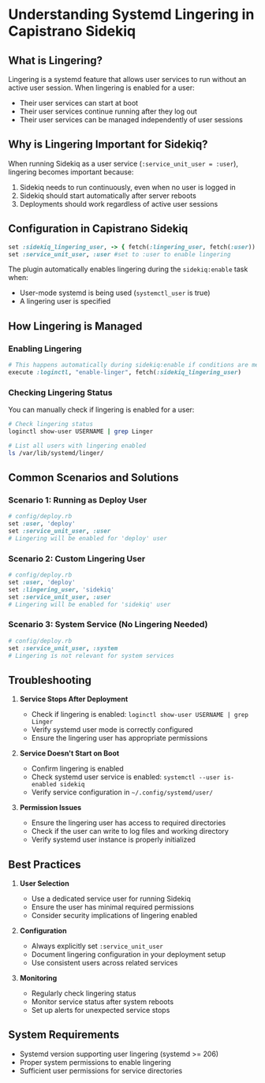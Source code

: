 # Understanding Systemd Lingering in Capistrano Sidekiq

## What is Lingering?

Lingering is a systemd feature that allows user services to run without an active user session. When lingering is enabled for a user:

- Their user services can start at boot
- Their user services continue running after they log out
- Their user services can be managed independently of user sessions

## Why is Lingering Important for Sidekiq?

When running Sidekiq as a user service (`:service_unit_user = :user`), lingering becomes important because:

1. Sidekiq needs to run continuously, even when no user is logged in
2. Sidekiq should start automatically after server reboots
3. Deployments should work regardless of active user sessions

## Configuration in Capistrano Sidekiq

```ruby
set :sidekiq_lingering_user, -> { fetch(:lingering_user, fetch(:user)) } #lingering_user is optional, if the deploy user is the same
set :service_unit_user, :user #set to :user to enable lingering
```

The plugin automatically enables lingering during the `sidekiq:enable` task when:
- User-mode systemd is being used (`systemctl_user` is true)
- A lingering user is specified

## How Lingering is Managed

### Enabling Lingering

```ruby
# This happens automatically during sidekiq:enable if conditions are met
execute :loginctl, "enable-linger", fetch(:sidekiq_lingering_user)
```

### Checking Lingering Status

You can manually check if lingering is enabled for a user:

```bash
# Check lingering status
loginctl show-user USERNAME | grep Linger

# List all users with lingering enabled
ls /var/lib/systemd/linger/
```

## Common Scenarios and Solutions

### Scenario 1: Running as Deploy User
```ruby
# config/deploy.rb
set :user, 'deploy'
set :service_unit_user, :user
# Lingering will be enabled for 'deploy' user
```

### Scenario 2: Custom Lingering User
```ruby
# config/deploy.rb
set :user, 'deploy'
set :lingering_user, 'sidekiq'
set :service_unit_user, :user
# Lingering will be enabled for 'sidekiq' user
```

### Scenario 3: System Service (No Lingering Needed)
```ruby
# config/deploy.rb
set :service_unit_user, :system
# Lingering is not relevant for system services
```

## Troubleshooting

1. **Service Stops After Deployment**
    - Check if lingering is enabled: `loginctl show-user USERNAME | grep Linger`
    - Verify systemd user mode is correctly configured
    - Ensure the lingering user has appropriate permissions

2. **Service Doesn't Start on Boot**
    - Confirm lingering is enabled
    - Check systemd user service is enabled: `systemctl --user is-enabled sidekiq`
    - Verify service configuration in `~/.config/systemd/user/`

3. **Permission Issues**
    - Ensure the lingering user has access to required directories
    - Check if the user can write to log files and working directory
    - Verify systemd user instance is properly initialized

## Best Practices

1. **User Selection**
    - Use a dedicated service user for running Sidekiq
    - Ensure the user has minimal required permissions
    - Consider security implications of lingering enabled

2. **Configuration**
    - Always explicitly set `:service_unit_user`
    - Document lingering configuration in your deployment setup
    - Use consistent users across related services

3. **Monitoring**
    - Regularly check lingering status
    - Monitor service status after system reboots
    - Set up alerts for unexpected service stops

## System Requirements

- Systemd version supporting user lingering (systemd >= 206)
- Proper system permissions to enable lingering
- Sufficient user permissions for service directories

